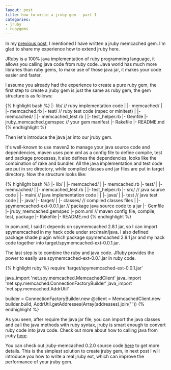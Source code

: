 ```yaml
---
layout: post
title: how to write a jruby gem - part 1
categories:
- jruby
- rubygems
---
```

In my [previous post][0], I mentioned I have written a jruby memcached
gem.  I'm glad to share my experience how to extend jruby here.

JRuby is a 100% java implementation of ruby programming language, it
allows you calling java code from ruby code. Java world has much more
libraries than ruby gems, to make use of those java jar, it makes your
code easier and faster.

I assume you already had the experience to create a pure ruby gem, the
first step to create a jruby gem is just the same as ruby gem, the gem
structure is as follows:

{% highlight bash %}
|- lib/                   // ruby implementation code
|   |- memcached/
|   |- memcached.rb
|- test/                  // ruby test code (rspec or minitest)
|   |- memcached/
|   |- memcached_test.rb
|   |- test_helper.rb
|- Gemfile
|- jruby_memcached.gemspec // your gem manifest
|- Rakefile
|- README.md
{% endhighlight %}

Then let's introduce the java jar into our jruby gem.

It's well-known to use maven2 to manage your java source code and
dependencies, maven uses pom.xml as a config file to define compile,
test and package processes, it also defines the dependencies, looks
like the combination of rake and bundler. All the java implementation
and test code are put in src directory, while compiled classes and jar
files are put in target directory. Now the structure looks like:

{% highlight bash %}
|- lib/
|   |- memcached/
|   |- memcached.rb
|- test/
|   |- memcached/
|   |- memcached_test.rb
|   |- test_helper.rb
|- src/                    // java source code
|   |- main/               // java implementation code
|   |   |- java/
|   |- test                // java test code
|       |- java/
|- target/
|   |- classes/            // compiled classes files
|   |- spymemcached-ext-0.0.1.jar // package java source code to a jar
|- Gemfile
|- jruby_memcached.gemspec
|- pom.xml                 // maven config file, compile, test, package
|- Rakefile
|- README.md
{% endhighlight %}

In pom.xml, I said it depends on spymemcached 2.8.1 jar, so I can import
spymemcached in my hack code under src/main/java. I also defined package
shade plugin which package spymemcached 2.8.1 jar and my hack code
together into target/spymemcached-ext-0.0.1.jar.

The last step is to combine the ruby and java code. JRuby provides the
power to easily use spymemcached-ext-0.0.1.jar in ruby code.

{% highlight ruby %}
require 'target/spymemcached-ext-0.0.1.jar'

java_import 'net.spy.memcached.MemcachedClient'
java_import 'net.spy.memcached.ConnectionFactoryBuilder'
java_import 'net.spy.memcached.AddrUtil'

builder = ConnectionFactoryBuilder.new
@client = MemcachedClient.new builder.build, AddrUtil.getAddresses(Array(addresses).join(' '))
{% endhighlight %}

As you seen, after require the java jar file, you can import the java
classes and call the java methods with ruby syntax, jruby is smart enough
to convert ruby code into java code. Check out more about how to calling
java from jruby [here][1].

You can check out jruby-memcached 0.2.0 source code [here][2] to get
more details. This is the simplest solution to create jruby gem, in
next post I will introduce you how to write a real jruby ext, which can
improve the performance of your jruby gem.

[0]: http://huangzhimin.com/2012/07/24/jruby-memcached-0-1-0-released/
[1]: https://github.com/jruby/jruby/wiki/CallingJavaFromJRuby
[2]: https://github.com/aurorafeint/jruby-memcached/tree/2adc85e8121229527a57a71f221fdade40de61df
